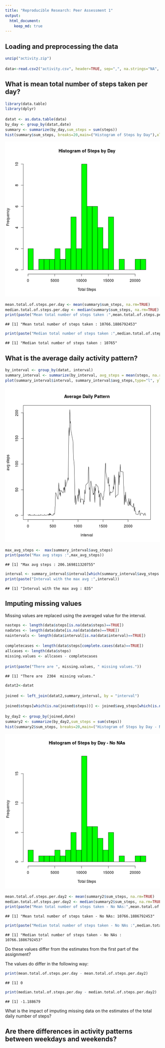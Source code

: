 ```yaml
---
title: "Reproducible Research: Peer Assessment 1"
output: 
  html_document:
    keep_md: true
---
```



## Loading and preprocessing the data


```r
unzip("activity.zip")

data<-read.csv2("activity.csv", header=TRUE, sep=",", na.strings="NA", colClasses=c("numeric", "Date", "numeric"))
```

## What is mean total number of steps taken per day?


```r
library(data.table)
library(dplyr)

datat <- as.data.table(data)
by_day <- group_by(datat,date)
summary <- summarize(by_day,sum_steps = sum(steps))
hist(summary$sum_steps, breaks=20,main=("Histogram of Steps by Day"),xlab="Total Steps",col="green")
```

![plot of chunk unnamed-chunk-2](figure/unnamed-chunk-2-1.png) 

```r
mean.total.of.steps.per.day <- mean(summary$sum_steps, na.rm=TRUE)
median.total.of.steps.per.day <- median(summary$sum_steps, na.rm=TRUE)
print(paste("Mean total number of steps taken :",mean.total.of.steps.per.day))
```

```
## [1] "Mean total number of steps taken : 10766.1886792453"
```

```r
print(paste("Median total number of steps taken :",median.total.of.steps.per.day))
```

```
## [1] "Median total number of steps taken : 10765"
```

## What is the average daily activity pattern?


```r
by_interval <- group_by(datat, interval)
summary_interval <- summarize(by_interval, avg_steps = mean(steps, na.rm=TRUE))
plot(summary_interval$interval, summary_interval$avg_steps,type="l", ylab="avg steps", xlab="interval",main="Average Daily Pattern")
```

![plot of chunk unnamed-chunk-3](figure/unnamed-chunk-3-1.png) 

```r
max_avg_steps <-  max(summary_interval$avg_steps)
print(paste("Max avg steps :",max_avg_steps))
```

```
## [1] "Max avg steps : 206.169811320755"
```

```r
interval <- summary_interval$interval[which(summary_interval$avg_steps == max(summary_interval$avg_steps))]
print(paste("Interval with the max avg :",interval))
```

```
## [1] "Interval with the max avg : 835"
```

## Imputing missing values

Missing values are replaced using the averaged value for the interval.


```r
nasteps <- length(data$steps[is.na(data$steps)==TRUE])
nadates <- length(data$date[is.na(data$date)==TRUE])
naintervals <- length(data$interval[is.na(data$interval)==TRUE])

completecases <- length(data$steps[complete.cases(data)==TRUE])
allcases <- length(data$steps)
missing.values <- allcases - completecases

print(paste("There are ", missing.values, " missing values."))
```

```
## [1] "There are  2304  missing values."
```

```r
datat2<-datat

joined <- left_join(datat2,summary_interval, by = "interval")
  
joined$steps[which(is.na(joined$steps))] <- joined$avg_steps[which(is.na(joined$steps))]

by_day2 <- group_by(joined,date)
summary2 <- summarize(by_day2,sum_steps = sum(steps))
hist(summary2$sum_steps, breaks=20,main=("Histogram of Steps by Day - No NAs"),xlab="Total Steps",col="green")
```

![plot of chunk unnamed-chunk-4](figure/unnamed-chunk-4-1.png) 

```r
mean.total.of.steps.per.day2 <- mean(summary2$sum_steps, na.rm=TRUE)
median.total.of.steps.per.day2 <- median(summary2$sum_steps, na.rm=TRUE)
print(paste("Mean total number of steps taken - No NAs:",mean.total.of.steps.per.day2))
```

```
## [1] "Mean total number of steps taken - No NAs: 10766.1886792453"
```

```r
print(paste("Median total number of steps taken - No NAs :",median.total.of.steps.per.day2))
```

```
## [1] "Median total number of steps taken - No NAs : 10766.1886792453"
```

Do these values differ from the estimates from the first part of the assignment?

The values do differ in the following way:


```r
print(mean.total.of.steps.per.day - mean.total.of.steps.per.day2)
```

```
## [1] 0
```

```r
print(median.total.of.steps.per.day - median.total.of.steps.per.day2)
```

```
## [1] -1.188679
```

What is the impact of imputing missing data on the estimates of the total daily number of steps?


## Are there differences in activity patterns between weekdays and weekends?
